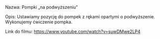 Nazwa:
Pompki „na podwyższeniu"

Opis:
Ustawiamy pozycję do pompek z rękami opartymi o podwyższenie. Wykonujemy ćwiczenie pompka.

Link do filmu:
https://www.youtube.com/watch?v=suwDMwe2LP4
